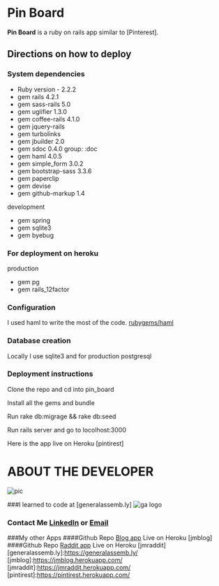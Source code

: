 # Pin Board
**Pin Board** is a ruby on rails app similar to [Pinterest].
## Directions on how to deploy
### System dependencies
* Ruby version - 2.2.2
* gem rails 4.2.1
* gem sass-rails 5.0
* gem uglifier 1.3.0
* gem coffee-rails 4.1.0
* gem jquery-rails
* gem turbolinks
* gem jbuilder 2.0
* gem sdoc 0.4.0 group: :doc
* gem haml 4.0.5
* gem simple_form 3.0.2
* gem bootstrap-sass 3.3.6
* gem paperclip
* gem devise
* gem github-markup 1.4

development

* gem spring
* gem sqlite3
* gem byebug

### For deployment on heroku
production

* gem pg
* gem rails_12factor

### Configuration
I used haml to write the most of the code.
[rubygems/haml](https://rubygems.org/gems/haml)
### Database creation
Locally I use sqlite3 and for production postgresql
### Deployment instructions
Clone the repo and cd into pin_board

Install all the gems and bundle

Run rake db:migrage && rake db:seed

Run rails server and go to locolhost:3000

Here is the app live on Heroku [pintirest]

# ABOUT THE DEVELOPER

![pic](https://media.licdn.com/mpr/mpr/shrinknp_400_400/p/6/005/0a8/375/381adb6.jpg)

###I learned to code at [generalassemb.ly] ![ga logo](https://media.licdn.com/media/p/3/005/0a3/2df/1671d50.png)
### Contact Me [LinkedIn](https://www.linkedin.com/in/kenyacode) or [Email](mailto:kenyadevelop@gmail.com)
###My other Apps
####Github Repo [Blog app](https://github.com/kenyacode/blog) Live on Heroku [jmblog]
####Github Repo [Raddit app](https://github.com/kenyacode/raddit) Live on Heroku  [jmraddit]
[generalassemb.ly]:https://generalassemb.ly/
[jmblog]:https://jmblog.herokuapp.com/
[jmraddit]:https://jmraddit.herokuapp.com/
[pintirest]:https://pintirest.herokuapp.com/

